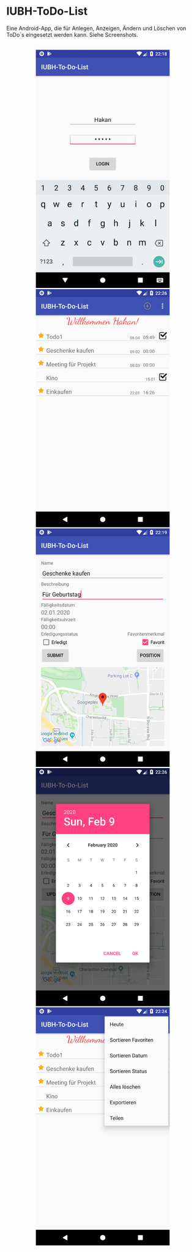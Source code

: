 # IUBH-ToDo-List
Eine Android-App, die für Anlegen, Anzeigen, Ändern und Löschen von ToDo`s eingesetzt werden kann. Siehe Screenshots.
<br>
<br>
<p align="center">
  <img src="https://github.com/HakanAkkurt/IUBH-ToDo-List/blob/master/app/src/main/res/Screenshots/Screenshot1.png" width="350">
  <img src="https://github.com/HakanAkkurt/IUBH-ToDo-List/blob/master/app/src/main/res/Screenshots/Screenshot2.png" width="350">
  <img src="https://github.com/HakanAkkurt/IUBH-ToDo-List/blob/master/app/src/main/res/Screenshots/Screenshot3.png" width="350">
  <img src="https://github.com/HakanAkkurt/IUBH-ToDo-List/blob/master/app/src/main/res/Screenshots/Screenshot4.png" width="350">
  <img src="https://github.com/HakanAkkurt/IUBH-ToDo-List/blob/master/app/src/main/res/Screenshots/Screenshot5.png" width="350">
 
</p>
